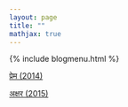 ```yaml
---
layout: page
title: ""
mathjax: true
---
```


{% include blogmenu.html %}



[प्रेम (2014)](/Blog/Kabita/Prem.txt)

[अक्षर (2015)](/Blog/Kabita/Akshyar.txt)
